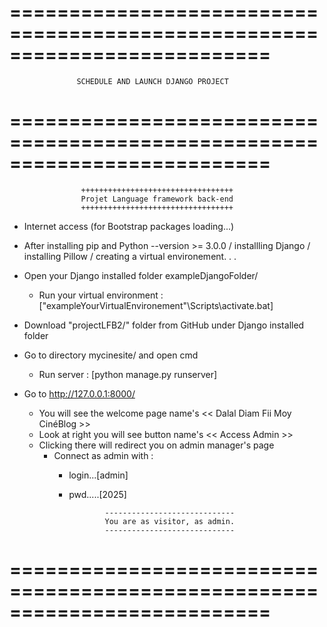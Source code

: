 ==========================================================================
=========================================================================
                   SCHEDULE AND LAUNCH DJANGO PROJECT
==========================================================================
=========================================================================
                    ++++++++++++++++++++++++++++++++++
                    Projet Language framework back-end
                    ++++++++++++++++++++++++++++++++++

* Internet access (for Bootstrap packages loading...)
* After installing pip and Python --version >= 3.0.0 / installling Django / installing Pillow / creating a virtual environement. . .

* Open your Django installed folder exampleDjangoFolder/
  * Run your virtual environment : ["exampleYourVirtualEnvironement"\Scripts\activate.bat]

* Download "projectLFB2/" folder from GitHub under Django installed folder
  
* Go to directory mycinesite/ and open cmd 
  * Run server : [python manage.py runserver]

* Go to http://127.0.0.1:8000/
  * You will see the welcome page name's << Dalal Diam Fii Moy CinéBlog >>
  * Look at right you will see button name's << Access Admin >>
  * Clicking there will redirect you on admin manager's page
    * Connect as admin with :
      * login...[admin] 
      * pwd.....[2025]

                    -----------------------------
                    You are as visitor, as admin.
                    -----------------------------
==========================================================================
=========================================================================
